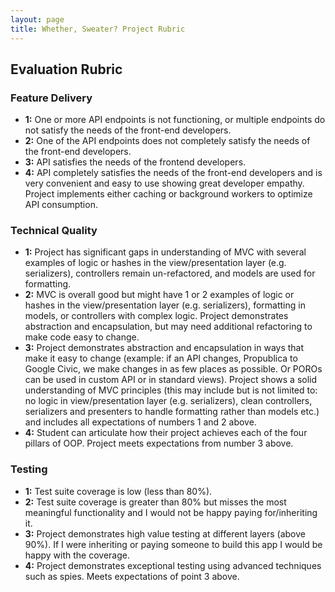 ```yaml
---
layout: page
title: Whether, Sweater? Project Rubric
---
```


## Evaluation Rubric

### Feature Delivery

* **1:** One or more API endpoints is not functioning, or multiple endpoints do not satisfy the needs of the front-end developers.
* **2:** One of the API endpoints does not completely satisfy the needs of the front-end developers.
* **3:** API satisfies the needs of the frontend developers.
* **4:** API completely satisfies the needs of the front-end developers and is very convenient and easy to use showing great developer empathy. Project implements either caching or background workers to optimize API consumption.

### Technical Quality

* **1:**  Project has significant gaps in understanding of MVC with several examples of logic or hashes in the view/presentation layer (e.g. serializers), controllers remain un-refactored, and models are used for formatting.
* **2:**  MVC is overall good but might have 1 or 2 examples of logic or hashes in the view/presentation layer (e.g. serializers), formatting in models, or controllers with complex logic. Project demonstrates abstraction and encapsulation, but may need additional refactoring to make code easy to change.
* **3:**  Project demonstrates abstraction and encapsulation in ways that make it easy to change (example: if an API changes, Propublica to Google Civic, we make changes in as few places as possible. Or POROs can be used in custom API or in standard views). Project shows a solid understanding of MVC principles (this may include but is not limited to: no logic in view/presentation layer (e.g. serializers), clean controllers, serializers and presenters to handle formatting rather than models etc.) and includes all expectations of numbers 1 and 2 above.
* **4:**  Student can articulate how their project achieves each of the four pillars of OOP. Project meets expectations from number 3 above.

### Testing

* **1:** Test suite coverage is low (less than 80%).
* **2:** Test suite coverage is greater than 80% but misses the most meaningful functionality and I would not be happy paying for/inheriting it.
* **3:** Project demonstrates high value testing at different layers (above 90%). If I were inheriting or paying someone to build this app I would be happy with the coverage.
* **4:** Project demonstrates exceptional testing using advanced techniques such as spies. Meets expectations of point 3 above.

